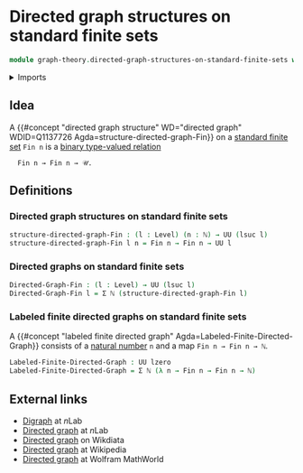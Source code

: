 # Directed graph structures on standard finite sets

```agda
module graph-theory.directed-graph-structures-on-standard-finite-sets where
```

<details><summary>Imports</summary>

```agda
open import elementary-number-theory.natural-numbers

open import foundation.dependent-pair-types
open import foundation.universe-levels

open import univalent-combinatorics.standard-finite-types
```

</details>

## Idea

A
{{#concept "directed graph structure" WD="directed graph" WDID=Q1137726 Agda=structure-directed-graph-Fin}}
on a [standard finite set](univalent-combinatorics.standard-finite-types.md)
`Fin n` is a [binary type-valued relation](foundation.binary-relations.md)

```text
  Fin n → Fin n → 𝒰.
```

## Definitions

### Directed graph structures on standard finite sets

```agda
structure-directed-graph-Fin : (l : Level) (n : ℕ) → UU (lsuc l)
structure-directed-graph-Fin l n = Fin n → Fin n → UU l
```

### Directed graphs on standard finite sets

```agda
Directed-Graph-Fin : (l : Level) → UU (lsuc l)
Directed-Graph-Fin l = Σ ℕ (structure-directed-graph-Fin l)
```

### Labeled finite directed graphs on standard finite sets

A
{{#concept "labeled finite directed graph" Agda=Labeled-Finite-Directed-Graph}}
consists of a [natural number](elementary-number-theory.natural-numbers.md) `n`
and a map `Fin n → Fin n → ℕ`.

```agda
Labeled-Finite-Directed-Graph : UU lzero
Labeled-Finite-Directed-Graph = Σ ℕ (λ n → Fin n → Fin n → ℕ)
```

## External links

- [Digraph](https://ncatlab.org/nlab/show/digraph) at $n$Lab
- [Directed graph](https://ncatlab.org/nlab/show/directed+graph) at $n$Lab
- [Directed graph](https://www.wikidata.org/entity/Q1137726) on Wikdiata
- [Directed graph](https://en.wikipedia.org/wiki/Directed_graph) at Wikipedia
- [Directed graph](https://mathworld.wolfram.com/DirectedGraph.html) at Wolfram
  MathWorld
